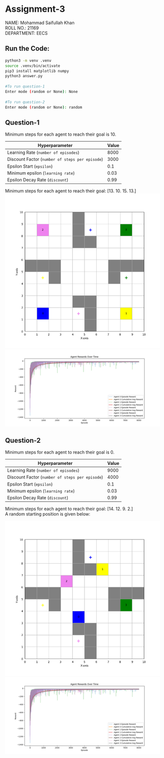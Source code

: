 # Assignment-3

NAME: Mohammad Saifullah Khan  
ROLL NO.: 21169  
DEPARTMENT: EECS

## Run the Code:
```bash
python3 -m venv .venv
source .venv/bin/activate
pip3 install matplotlib numpy
python3 answer.py

#To run question-1
Enter mode (random or None): None

#To run question-2
Enter mode (random or None): random
```

## Question-1
Minimum steps for each agent to reach their goal is 10.  

| Hyperparameter | Value |
| -------------- | -------------- |
| Learning Rate (```number of episodes```) | 8000 |
| Discount Factor (```number of steps per episode```) | 3000 |
| Epsilon Start (```epsilon```) | 0.1 |
| Minimum epsilon (```learning rate```) | 0.03 |
| Epsilon Decay Rate (```discount```) | 0.99 |

Minimum steps for each agent to reach their goal: [13. 10. 15. 13.]  
![mapf_env_fixed.png](mapf_env_fixed.png)  
![agent_rewards_fixed.png](agent_rewards_fixed.png)


## Question-2
Minimum steps for each agent to reach their goal is 0. 

| Hyperparameter | Value |
| -------------- | -------------- |
| Learning Rate (```number of episodes```) | 9000 |
| Discount Factor (```number of steps per episode```) | 4000  |
| Epsilon Start (```epsilon```) | 0.1 |
| Minimum epsilon (```learning rate```) | 0.03 |
| Epsilon Decay Rate (```discount```) | 0.99 |  

Minimum steps for each agent to reach their goal: [14. 12. 9. 2.]  
A random starting position is given below:  
  
![mapf_env_random.png](mapf_env_random.png)
![agent_rewards_random.png](agent_rewards_random.png)




